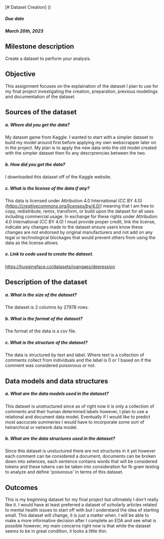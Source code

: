 [# Dataset Creation] ()
##### Due date
##### March 20th, 2023

## Milestone description
Create a dataset to perform your analysis. 

## Objective
This assignment focuses on the explaination of the dataset I plan to use for my final project investigating the creation, preparation, previous modelings and documentation of the dataset. 

## Sources of the dataset 
##### a. Where did you get the data? 
   My dataset game from Kaggle. I wanted to start with a simpler dataset to build my model around first before applying my own webscrapper later on in the project. My plan is to apply the new data onto the old model created with the simpler dataset then fix any descrprencies between the two. 
        
##### b. How did you get the data? 
   I downloaded this dataset off of the Kaggle website.
        
##### c. What is the license of the data if any? 
   This data is licensed under Attribution 4.0 International (CC BY 4.0) *(https://creativecommons.org/licenses/by/4.0/)* meaning that I am free to copy, redistribute, remix, transform, or build upon the dataset for all uses including commercial usage. In exchange for these rights under Attribution 4.0 International (CC BY 4.0) I must provide proper credit, link the license, indicate any changes made to the dataset ensure users know these changes are not endorsed by original manufacturers and not add on any legal or technological blockages that would prevent others from using the data as the license allows. 
##### e. Link to code used to create the dataset.
   https://huggingface.co/datasets/joangaes/depression
## Description of the dataset 
##### a. What is the size of the dataset? 
   The dataset is 2 columns by 27978 rows.
        
##### b. What is the format of the dataset? 
   The format of the data is a csv file. 
        
##### c. What is the structure of the dataset? 
   The data is structured by text and label. Where text is a collection of comments collect from individuals and the label is 0 or 1 based on if the comment was considered poisionous or not. 

## Data models and data structures 
##### a. What are the data models used in the dataset?
   This dataset is unstructured since as of right now it is only a collection of comments and their human determined labels however, I plan to use a relational and document data model. Eventually if I would like to predict most aaccurate summeries I would have to incorporate some sort of heirarchical or network data model. 
         
##### b. What are the data structures used in the dataset?
   Since this dataset is unstuctured there are not structures in it yet however each comment can be considered a document, documents can be broken down into setences, each sentence contains words that will be considered tokens and these tokens can be taken into consideration for N-gram testing to analyze and define 'poisonous' in terms of this dataset. 

## Outcomes
   This is my beginning dataset for my final project but ultimately I don't really like it. I would have at least preferred a dataset of scholarly articles related to mental health issues to start off with but I understand the idea of starting small. This dataset will change, it is just a matter when. I will be able to make a more informative decision after I complete an EDA and see what is possible however, my main concerns right now is that while the dataset seems to be in great condition, it looks a little thin. 


